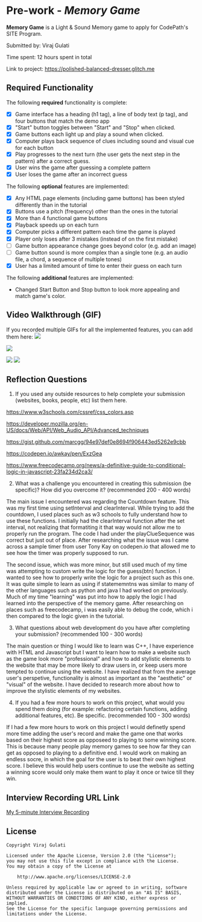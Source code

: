# Pre-work - *Memory Game*

**Memory Game** is a Light & Sound Memory game to apply for CodePath's SITE Program. 

Submitted by: Viraj Gulati

Time spent: 12 hours spent in total

Link to project: https://polished-balanced-dresser.glitch.me

## Required Functionality

The following **required** functionality is complete:

* [X] Game interface has a heading (h1 tag), a line of body text (p tag), and four buttons that match the demo app
* [X] "Start" button toggles between "Start" and "Stop" when clicked. 
* [X] Game buttons each light up and play a sound when clicked. 
* [X] Computer plays back sequence of clues including sound and visual cue for each button
* [X] Play progresses to the next turn (the user gets the next step in the pattern) after a correct guess. 
* [X] User wins the game after guessing a complete pattern
* [X] User loses the game after an incorrect guess

The following **optional** features are implemented:

* [X] Any HTML page elements (including game buttons) has been styled differently than in the tutorial
* [X] Buttons use a pitch (frequency) other than the ones in the tutorial
* [X] More than 4 functional game buttons
* [X] Playback speeds up on each turn
* [X] Computer picks a different pattern each time the game is played
* [X] Player only loses after 3 mistakes (instead of on the first mistake)
* [ ] Game button appearance change goes beyond color (e.g. add an image)
* [ ] Game button sound is more complex than a single tone (e.g. an audio file, a chord, a sequence of multiple tones)
* [X] User has a limited amount of time to enter their guess on each turn

The following **additional** features are implemented:

- Changed Start Button and Stop button to look more appealing and match game's color.

## Video Walkthrough (GIF)

If you recorded multiple GIFs for all the implemented features, you can add them here:
![](https://user-images.githubusercontent.com/85462622/161165909-04dd2eb5-e956-4227-85b2-6dea3fceca64.gif)

![](https://user-images.githubusercontent.com/85462622/161169530-5e85f68e-660b-4957-8fe1-99903c51e33c.gif)

![](gif3-link-here)
![](gif4-link-here)

## Reflection Questions
1. If you used any outside resources to help complete your submission (websites, books, people, etc) list them here. 

https://www.w3schools.com/cssref/css_colors.asp

https://developer.mozilla.org/en-US/docs/Web/API/Web_Audio_API/Advanced_techniques

https://gist.github.com/marcgg/94e97def0e8694f906443ed5262e9cbb

https://codepen.io/awkay/pen/ExzGea

https://www.freecodecamp.org/news/a-definitive-guide-to-conditional-logic-in-javascript-23fa234d2ca3/

2. What was a challenge you encountered in creating this submission (be specific)? How did you overcome it? (recommended 200 - 400 words) 

The main issue I encountered was regarding the Countdown feature. This was my first time using setInterval and clearInterval. While trying to add the countdown, I used places such as w3 schools to fully understand how to use these functions. I initially had the clearInterval function after the set interval, not realizing that formatiting it that way would not allow me to properly run the program. The code I had under the playClueSequence was correct but just out of place. After researching what the issue was I came across a sample timer from user Tony Kay on codepen.io that allowed me to see how the timer was properly supposed to run. 

The second issue, which was more minor, but still used much of my time was attempting to custom write the logic for the guess(btn) function. I wanted to see how to properly write the logic for a project such as this one. It was quite simple to learn as using if statememntns was similar to many of the other languages such as python and java I had worked on previously. Much of my time "learning" was put into how to apply the logic I had learned into the perspective of the memory game. After researching on places such as freecodecamp, i was easily able to debug the code, which i then compared to the logic given in the tutorial. 

3. What questions about web development do you have after completing your submission? (recommended 100 - 300 words) 

The main question or thing I would like to learn was C++, I have experience with HTML and Javascript but I want to learn how to make a website such as the game look more "professional" and how to add stylistic elements to the website that may be more likely to draw users in, or keep users more tempted to continue using the website. I have realized that from the average user's perspetive, functionality is almost as important as the "aesthetic" or "visual" of the website. I have decided to research more about how to improve the stylistic elements of my websites. 

4. If you had a few more hours to work on this project, what would you spend them doing (for example: refactoring certain functions, adding additional features, etc). Be specific. (recommended 100 - 300 words) 

If I had a few more hours to work on this project I would definetly spend more time adding the user's record and make the game one that works based on their highest score as opposeed to playing to some winning score. This is because many people play memory games to see how far they can get as opposed to playing to a definitive end. I would work on making an endless socre, in which the goal for the user is to beat their own highest score. I believe this would help users continue to use the website as setting a winning score would only make them want to play it once or twice till they win. 



## Interview Recording URL Link

[My 5-minute Interview Recording](your-link-here)


## License

    Copyright Viraj Gulati

    Licensed under the Apache License, Version 2.0 (the "License");
    you may not use this file except in compliance with the License.
    You may obtain a copy of the License at

        http://www.apache.org/licenses/LICENSE-2.0

    Unless required by applicable law or agreed to in writing, software
    distributed under the License is distributed on an "AS IS" BASIS,
    WITHOUT WARRANTIES OR CONDITIONS OF ANY KIND, either express or implied.
    See the License for the specific language governing permissions and
    limitations under the License.
